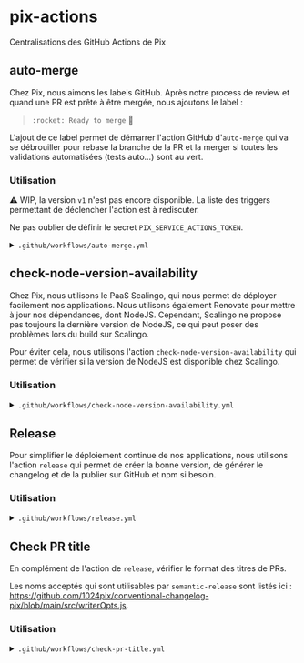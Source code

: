 # pix-actions
Centralisations des GitHub Actions de Pix

## auto-merge
Chez Pix, nous aimons les labels GitHub. Après notre process de review et quand une PR est prête à être mergée, nous ajoutons le label :

> `:rocket: Ready to merge` :rocket:

L'ajout de ce label permet de démarrer l'action GitHub d'`auto-merge` qui va se débrouiller pour rebase la branche de la PR et la merger si toutes les validations automatisées (tests auto...) sont au vert.

### Utilisation
:warning: WIP, la version `v1` n'est pas encore disponible.
La liste des triggers permettant de déclencher l'action est à rediscuter.

Ne pas oublier de définir le secret `PIX_SERVICE_ACTIONS_TOKEN`.

<details>
  <summary><code>.github/workflows/auto-merge.yml</code></summary>

```yaml
name: automerge check

on:
  pull_request:
    types:
      - labeled
      - unlabeled
  check_suite:
    types:
      - completed
  status:
    types:
      - success

jobs:
  automerge:
    runs-on: ubuntu-latest
    steps:
      - uses: 1024pix/pix-actions/auto-merge@v0
        with:
          auto_merge_token: "${{ secrets.PIX_SERVICE_ACTIONS_TOKEN }}"

```
</details>

## check-node-version-availability

Chez Pix, nous utilisons le PaaS Scalingo, qui nous permet de déployer facilement nos applications.
Nous utilisons également Renovate pour mettre à jour nos dépendances, dont NodeJS.
Cependant, Scalingo ne propose pas toujours la dernière version de NodeJS,
ce qui peut poser des problèmes lors du build sur Scalingo.

Pour éviter cela, nous utilisons l'action `check-node-version-availability` qui permet de vérifier si la version
de NodeJS est disponible chez Scalingo.

### Utilisation

<details>
  <summary><code>.github/workflows/check-node-version-availability.yml</code></summary>

```yaml
name: Check node version availability on Scalingo

on: [push]

jobs:
  check-node-compatibility:
    runs-on: ubuntu-latest
    steps:
      - name: Checkout Repository
        uses: actions/checkout@v4

      - uses: 1024pix/pix-actions/check-node-version-availability-on-scalingo@v0
```
</details>

## Release

Pour simplifier le déploiement continue de nos applications, nous utilisons l'action `release` qui permet de créer 
la bonne version, de générer le changelog et de la publier sur GitHub et npm si besoin.

### Utilisation

<details>
  <summary><code>.github/workflows/release.yml</code></summary>

```yaml
name: Release

on:
  push:
    branches:
      - main
  repository_dispatch:
    types: [ 'deploy' ]
  workflow_dispatch:

jobs:
  release:
    runs-on: ubuntu-latest
    steps:
      - uses: actions/checkout@v4
        with:
          persist-credentials: false
      
      - uses: 1024pix/pix-actions/release@main
        env:
          GITHUB_TOKEN: ${{ env.GH_TOKEN }} # Use PAT with repo scope, and user related should have admin access if main branch is protected
```


### Configuration 

#### `npmPublish` (optionnel)

Permet de publier la nouvelle version sur npm.

Valeur par défaut : `false`
Nécessite d'ajouter un token NPM dans les secrets GitHub.
Si une tâche de build est nécessaire, elle doit être faite en amont de l'appel de l'action.

```yaml
jobs:
  release:
    runs-on: ubuntu-latest
    steps:
      - uses: actions/checkout@v4
        with:
          persist-credentials: false

      - uses: actions/setup-node@v4
        with:
          node-version: 20

      - run: npm ci
      - run: npm run build
        
      - uses: 1024pix/pix-actions/release@main
        with:
          npmPublish: true
        env:
          GITHUB_TOKEN: ${{ env.GH_TOKEN }} # Use PAT with repo scope, and user related should have admin access if main branch is protected
          NPM_TOKEN: ${{ secrets.NPM_TOKEN }}
```


#### `updateMajorVersion` (optionnel)

Permet de mettre à jour le tag git majeur exemple :  `v1`. Utiliser pour nos pix-actions

Valeur par défault : `false`

```yaml
jobs:
  release:
    runs-on: ubuntu-latest
    steps:
      - uses: actions/checkout@v4
        with:
          persist-credentials: false
      
      - uses: 1024pix/pix-actions/release@main
        with: 
          updateMajorVersion: true
        env:
          GITHUB_TOKEN: ${{ env.GH_TOKEN }} # Use PAT with repo scope, and user related should have admin access if main branch is protected
```

</details>

## Check PR title

En complément de l'action de `release`, vérifier le format des titres de PRs.

Les noms acceptés qui sont utilisables par `semantic-release` sont listés ici : https://github.com/1024pix/conventional-changelog-pix/blob/main/src/writerOpts.js.

### Utilisation

<details>
  <summary><code>.github/workflows/check-pr-title.yml</code></summary>

```yaml
name: Check PR title

on:
  pull_request:
    types: [opened, edited, ready_for_review, reopened]

jobs:
  lint-pr-title:
    runs-on: ubuntu-latest
    steps:
      - uses: 1024pix/pix-actions/check-pr-title@main
```
